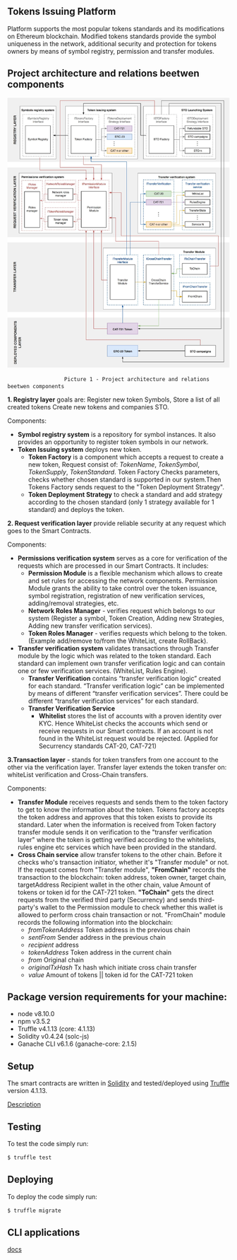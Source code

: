 ## Tokens Issuing Platform
Platform supports the most popular tokens standards and its modifications on Ethereum blockchain. Modified tokens standards provide the symbol uniqueness in the network, additional security and protection for tokens owners by means of symbol registry, permission and transfer modules.

## Project architecture and relations beetwen components
<img src="docs/images/architecture-and-relations.jpg" width="895">

                      Picture 1 - Project architecture and relations beetwen components

**1. Registry layer** goals are: Register new token Symbols, Store a list of all created tokens Create new tokens and companies STO.

Components:
* **Symbol registry system** is a repository for symbol instances. It also provides an opportunity to register token symbols in our network. 
* **Token Issuing system** deploys new token.
  - **Token Factory** is a component which accepts a request to create a new token, Request consist of: 
    _TokenName_, _TokenSymbol_, _TokenSupply_, _TokenStandard_.
    Token Factory Checks parameters, checks whether chosen standard is supported in our system.Then Tokens Factory sends request to the "Token Deployment Strategy".
  - **Token Deployment Strategy** to check a standard and add strategy according to the chosen standard (only 1 strategy available for 1 standard) and deploys the token.

**2. Request verification layer** provide reliable security at any request which goes to the Smart Contracts.

Components:
* **Permissions verification system** serves as a core for verification of the requests which are processed in our Smart Contracts. It includes:
  - **Permission Module** is a flexible mechanism which allows to create and set rules for accessing the network components.     Permission Module grants the ability to take control over the token issuance, symbol registration, registration of new       verification services, adding/removal strategies, etc.
  - **Network Roles Manager**  - verifies request which belongs to our system (Register a symbol, Token Creation, Adding new     Strategies, Adding new transfer verification services).
  - **Token Roles Manager** - verifies requests which belong to the token. (Example add/remove to/from the WhiteList, create     RollBack).
* **Transfer verification system** validates transactions through Transfer module by the logic which was related to the token standard. Each standard can implement own transfer verification logic and can contain one or few verification services. (WhiteList, Rules Engine).
  - **Transfer Verification** contains “transfer verification logic” created for each standard.  “Transfer verification           logic” can be implemented by means of different “transfer verification services”. There could be different “transfer         verification services” for each standard.
  - **Transfer Verification Service**
      - **Whitelist** stores the list of accounts with a proven identity over KYC. Hence  WhiteList checks the accounts which         send or receive requests in our Smart contracts. If an account is not found in the WhiteList request would be                 rejected. (Applied for Securrency standards CAT-20, CAT-721)

**3.Transaction layer** - stands for token transfers from one account to the other via the verification layer. Transfer layer extends the token transfer on: whiteList verification and Cross-Chain transfers.

Components:
* **Transfer Module** receives requests and sends them to the token factory to get to know the information about the token. Tokens factory accepts the token address and approves that this token exists to provide its standard. Later when the information is received from Token factory transfer module sends it on verification to the "transfer verification layer" where the token is getting verified according to the whitelists, rules engine etc services which have been provided in the standard.
* **Cross Chain service** allow transfer tokens to the other chain. Before it checks who's transaction initiator, whether it's "Transfer module" or not.  If the request comes from "Transfer module", **"FromChain"** records the transaction to the blockchain: token address, token owner, target chain, targetAddress Recipient wallet in the other chain, value Amount of tokens or token id for the CAT-721 token. **"ToChain"** gets the direct requests from the verified third party (Securrency)  and sends third-party's wallet to the Permission module to check whether this wallet is allowed to perform cross chain transaction or not. "FromChain" module records the following information into the blockchain: 
  - _fromTokenAddress_ Token address in the previous chain 
  - _sentFrom_ Sender address in the previous chain
  - _recipient_  address 
  - _tokenAddress_ Token address in the current chain 
  - _from_ Original chain
  - _originalTxHash_ Tx hash which initiate cross chain transfer 
  - _value_ Amount of tokens || token id for the CAT-721 token

## Package version requirements for your machine:

- node v8.10.0
- npm v3.5.2
- Truffle v4.1.13 (core: 4.1.13)
- Solidity v0.4.24 (solc-js)
- Ganache CLI v6.1.6 (ganache-core: 2.1.5)

## Setup

The smart contracts are written in [Solidity](https://github.com/ethereum/solidity) and tested/deployed using [Truffle](https://github.com/trufflesuite/truffle) version 4.1.13.

[Description](docs/project-setup/setup.md)

## Testing

To test the code simply run:

```bash
$ truffle test
```

## Deploying

To deploy the code simply run:

```bash
$ truffle migrate
```
## CLI applications
[docs](docs/cli-applications/description.md)